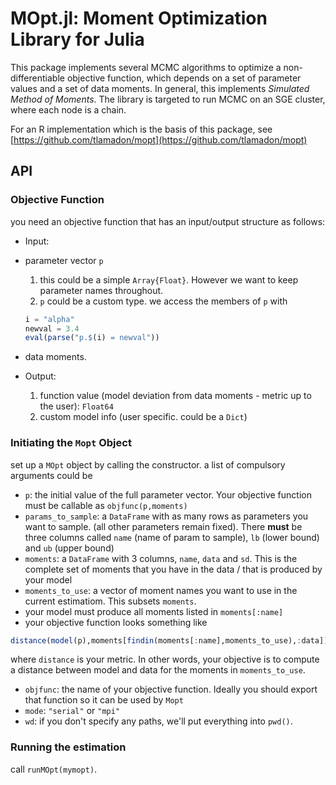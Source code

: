

# MOpt.jl: Moment Optimization Library for Julia

This package implements several MCMC algorithms to optimize a non-differentiable objective function, which depends on a set of parameter values and a set of data moments. In general, this implements *Simulated Method of Moments*. The library is targeted to run MCMC on an SGE cluster, where each node is a chain.

For an R implementation which is the basis of this package, see [https://github.com/tlamadon/mopt](https://github.com/tlamadon/mopt)

## API

### Objective Function

you need an objective function that has an input/output structure as follows:

* Input: 
* parameter vector `p` 
	1. this could be a simple `Array{Float}`. However we want to keep parameter names throughout.
	2. `p` could be a custom type. we access the members of `p` with 
	
	```julia
	i = "alpha"
	newval = 3.4
	eval(parse("p.$(i) = newval"))
	```
* data moments. 

* Output: 
	1. function value (model deviation from data moments - metric up to the user): `Float64`
	2. custom model info (user specific. could be a `Dict`)

### Initiating the `Mopt` Object

set up a `MOpt` object by calling the constructor. a list of compulsory arguments could be

* `p`: the initial value of the full parameter vector. Your objective function must be callable as `objfunc(p,moments)`
* `params_to_sample`: a `DataFrame` with as many rows as parameters you want to sample. (all other parameters remain fixed). There **must** be three columns called `name` (name of param to sample), `lb` (lower bound) and `ub` (upper bound)
* `moments`: a `DataFrame` with 3 columns, `name`, `data` and `sd`. This is the complete set of moments that you have in the data / that is produced by your model
* `moments_to_use`: a vector of moment names you want to use in the current estimatiom. This subsets `moments`.
* your model must produce all moments listed in `moments[:name]`
* your objective function looks something like 

```julia
distance(model(p),moments[findin(moments[:name],moments_to_use),:data])
```

where `distance` is your metric. In other words, your objective is to compute a distance between model and data for the moments in `moments_to_use`.
* `objfunc`: the name of your objective function. Ideally you should export that function so it can be used by `Mopt`
* `mode`: `"serial"` or `"mpi"`
* `wd`: if you don't specify any paths, we'll put everything into `pwd()`.


### Running the estimation

call `runMOpt(mymopt)`.






